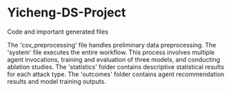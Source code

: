 # Yicheng-DS-Project
Code and important generated files


The 'csv_preprocessing' file handles preliminary data preprocessing.
The 'system' file executes the entire workflow. This process involves multiple agent invocations, training and evaluation of three models, and conducting ablation studies. 
The 'statistics' folder contains descriptive statistical results for each attack type.
The 'outcomes' folder contains agent recommendation results and model training outputs. 

